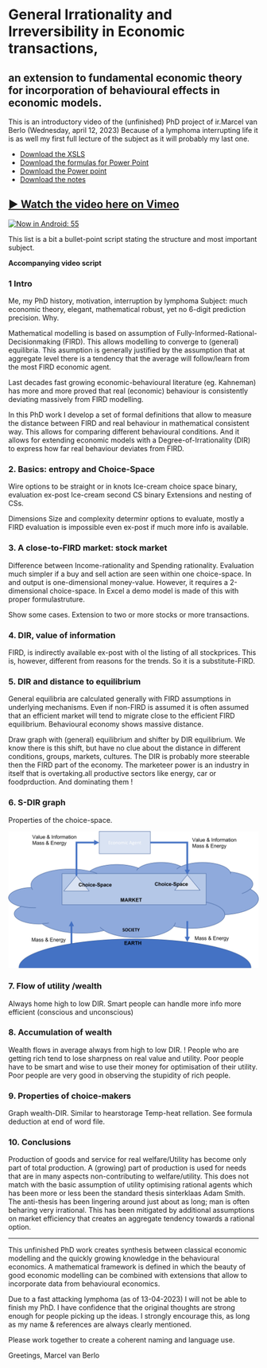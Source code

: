 
# General Irrationality and Irreversibility in Economic transactions, 


## an extension to fundamental economic theory for incorporation of behavioural effects in economic models.

This is an introductory video of the (unfinished) PhD project of ir.Marcel van Berlo (Wednesday, april 12, 2023) Because of a lymphoma interrupting life it is as well my first full lecture of the subject as it will probably my last one.


- [Download the XSLS](https://github.com/arnogregorian/General-Irrationality-and-Irreversibility-in-Economic-transactions-ir.Marcel-van-Berlo/raw/main/Berlo%202022%2009%2006%20Excel%20voor%20Optimality%20of%20stock%20trades%20r10a.xlsx)
- [Download the formulas for Power Point](https://github.com/arnogregorian/General-Irrationality-and-Irreversibility-in-Economic-transactions-ir.Marcel-van-Berlo/raw/main/Berlo%202022%2010%2028%20Formulas%20for%20powerpoint%20r1.docx)
- [Download the Power point](https://github.com/arnogregorian/General-Irrationality-and-Irreversibility-in-Economic-transactions-ir.Marcel-van-Berlo/raw/main/Berlo%202022%2010%2028%20General%20Irreversibility%20and%20Irrationality%20in%20economic%20transactions%20r2.pptx)
- [Download the notes](https://github.com/arnogregorian/General-Irrationality-and-Irreversibility-in-Economic-transactions-ir.Marcel-van-Berlo/raw/main/Dagboek%202023-27%20Berlo%20promotie%20teksten.docx)

## [&#9654; Watch the video here on Vimeo](https://vimeo.com/820422584?share=copy)
[![Now in Android: 55](https://vumbnail.com/820422584.jpg)](https://vimeo.com/820422584?share=copy "Video")

This list is a bit a bullet-point script stating the structure and most important subject.

**Accompanying video script**

### 1 Intro
Me, my PhD history, motivation, interruption by lymphoma
Subject: much economic theory, elegant, mathematical robust, yet no 6-digit prediction precision. Why.

Mathematical modelling is based on assumption of Fully-Informed-Rational-Decisionmaking (FIRD). This allows modelling to converge to (general) equilibria. This asumption is generally justified by the assumption that at aggregate level there is a tendency that the average will follow/learn from the most FIRD economic agent.

Last decades fast growing economic-behavioural literature (eg. Kahneman) has more and more proved that real (economic) behaviour is consistently deviating massively from FIRD modelling.

In this PhD work I develop a set of formal definitions that allow to measure the distance between FIRD and real behaviour in mathematical consistent way. This allows for comparing different behavioural conditions. And it allows for extending economic models with a Degree-of-Irrationality (DIR) to express how far real behaviour deviates from FIRD.

### 2. Basics: entropy and Choice-Space 
Wire options to be straight or in knots
Ice-cream choice space binary, evaluation ex-post
Ice-cream second CS binary 
Extensions and nesting of CSs.

Dimensions
Size and complexity determinr options to evaluate, mostly a FIRD evaluation is impossible even ex-post if much more info is available.


### 3. A close-to-FIRD market: stock market
Difference between Income-rationality and Spending rationality.
Evaluation much simpler if a buy and sell action are seen within one choice-space. In and output is one-dimensional money-value. However, it requires a 2-dimensional choice-space. In Excel a demo model is made of this with proper formulastruture.

Show some cases.
Extension to two or more stocks or more transactions.

### 4. DIR, value of information 
FIRD, is indirectly available ex-post with ol the listing of all stockprices. This is, however, different from reasons for the trends. So it is a substitute-FIRD.


### 5. DIR and distance to equilibrium
General equilibria are calculated generally with FIRD assumptions in underlying mechanisms.
Even if non-FIRD is assumed it is often assumed that an efficient market will tend to migrate close to the efficient FIRD equilibrium. 
Behavioural economy shows massive distance.

Draw graph with (general) equilibrium and shifter by DIR equilibrium. 
We know there is this shift, but have no clue about the distance in different conditions, groups, markets, cultures.
The DIR is probably more steerable then the FIRD part of the economy.
The marketeer power is an industry in itself that is overtaking.all productive sectors like energy, car or foodprduction. And dominating them !

### 6. S-DIR graph
Properties of the choice-space.

![Model of economic transactions](https://raw.githubusercontent.com/arnogregorian/General-Irrationality-and-Irreversibility-in-Economic-transactions-ir.Marcel-van-Berlo/main/model-of-economic-transactions.png)

### 7. Flow of utility /wealth
Always home high to low DIR.
Smart people can handle more info more efficient (conscious and unconscious)

###  8. Accumulation of wealth
Wealth flows in average always from high to low DIR. !
People who are getting rich tend to lose sharpness on real value and utility. Poor people have to be smart and wise to use their money for optimisation of their utility.
Poor people are very good in observing the stupidity of rich people.

### 9. Properties of choice-makers
Graph wealth-DIR.
Similar to hearstorage Temp-heat rellation. See formula deduction at end of word file.

### 10. Conclusions 
Production of goods and service for real welfare/Utility has become only part of total production. A (growing) part of production is used for needs that are in many aspects non-contributing to welfare/utility.
This does not match with the basic assumption of utility optimising rational agents which has been more or less been the standard thesis sinterklaas Adam Smith.
The anti-thesis has been lingering around just about as long; man is often beharing very irrational. This has been mitigated by additional assumptions on market efficiency that creates an aggregate tendency towards a rational option. 

---

This unfinished PhD work creates synthesis between classical economic modelling and the quickly growing knowledge in the behavioural economics. A mathematical framework is defined in which the beauty of good economic modelling can be combined with extensions that allow to incorporate data from behavioural economics.

Due to a fast attacking lymphoma (as of 13-04-2023) I will not be able to finish my PhD. I have confidence that the original thoughts are strong enough for people picking up the ideas. I strongly encourage this, as long as my name & references are always clearly mentioned.

Please work together to create a coherent naming and language use.

Greetings,
Marcel van Berlo